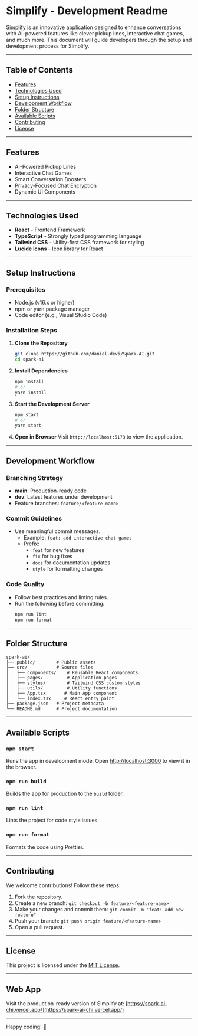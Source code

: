 # Simplify - Development Readme

Simplify is an innovative application designed to enhance conversations with AI-powered features like clever pickup lines, interactive chat games, and much more. This document will guide developers through the setup and development process for Simplify.

---

## Table of Contents

- [Features](#features)
- [Technologies Used](#technologies-used)
- [Setup Instructions](#setup-instructions)
- [Development Workflow](#development-workflow)
- [Folder Structure](#folder-structure)
- [Available Scripts](#available-scripts)
- [Contributing](#contributing)
- [License](#license)

---

## Features

- AI-Powered Pickup Lines
- Interactive Chat Games
- Smart Conversation Boosters
- Privacy-Focused Chat Encryption
- Dynamic UI Components

---

## Technologies Used

- **React** - Frontend Framework
- **TypeScript** - Strongly typed programming language
- **Tailwind CSS** - Utility-first CSS framework for styling
- **Lucide Icons** - Icon library for React

---

## Setup Instructions

### Prerequisites

- Node.js (v16.x or higher)
- npm or yarn package manager
- Code editor (e.g., Visual Studio Code)

### Installation Steps

1. **Clone the Repository**
   ```bash
   git clone https://github.com/daniel-devi/Spark-AI.git
   cd spark-ai
   ```

2. **Install Dependencies**
   ```bash
   npm install
   # or
   yarn install
   ```

3. **Start the Development Server**
   ```bash
   npm start
   # or
   yarn start
   ```

4. **Open in Browser**
   Visit `http://localhost:5173` to view the application.

---

## Development Workflow

### Branching Strategy

- **main**: Production-ready code
- **dev**: Latest features under development
- Feature branches: `feature/<feature-name>`

### Commit Guidelines

- Use meaningful commit messages.
  - Example: `feat: add interactive chat games`
  - Prefix:
    - `feat` for new features
    - `fix` for bug fixes
    - `docs` for documentation updates
    - `style` for formatting changes

### Code Quality

- Follow best practices and linting rules.
- Run the following before committing:
  ```bash
  npm run lint
  npm run format
  ```

---

## Folder Structure

```plaintext
spark-ai/
├── public/        # Public assets
├── src/           # Source files
│   ├── components/    # Reusable React components
│   ├── pages/         # Application pages
│   ├── styles/        # Tailwind CSS custom styles
│   ├── utils/         # Utility functions
│   ├── App.tsx       # Main App component
│   └── index.tsx     # React entry point
├── package.json   # Project metadata
└── README.md      # Project documentation
```

---

## Available Scripts

### `npm start`
Runs the app in development mode. Open [http://localhost:3000](http://localhost:3000) to view it in the browser.

### `npm run build`
Builds the app for production to the `build` folder.

### `npm run lint`
Lints the project for code style issues.

### `npm run format`
Formats the code using Prettier.

---

## Contributing

We welcome contributions! Follow these steps:

1. Fork the repository.
2. Create a new branch: `git checkout -b feature/<feature-name>`
3. Make your changes and commit them: `git commit -m "feat: add new feature"`
4. Push your branch: `git push origin feature/<feature-name>`
5. Open a pull request.

---

## License

This project is licensed under the [MIT License](LICENSE).

---

## Web App

Visit the production-ready version of Simplify at: [https://spark-ai-chi.vercel.app/](https://spark-ai-chi.vercel.app/)

---

Happy coding! 🚀
